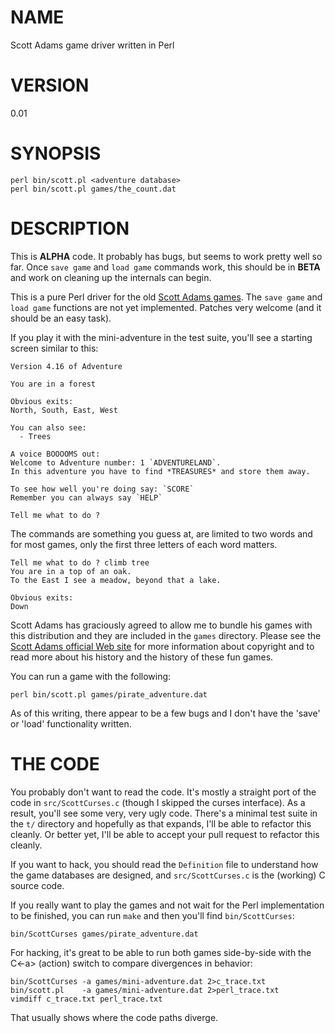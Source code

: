 # NAME

Scott Adams game driver written in Perl

# VERSION

0.01

# SYNOPSIS

    perl bin/scott.pl <adventure database>
    perl bin/scott.pl games/the_count.dat

# DESCRIPTION

This is __ALPHA__ code. It probably has bugs, but seems to work pretty well so
far. Once `save game` and `load game` commands work, this should be in
__BETA__ and work on cleaning up the internals can begin.

This is a pure Perl driver for the old [Scott Adams games](http://en.wikipedia.org/wiki/Scott_Adams_\(game_designer\)).
The `save game` and `load game` functions are not yet implemented. Patches
very welcome (and it should be an easy task).

If you play it with the mini-adventure in the test suite, you'll see a
starting screen similar to this:

    Version 4.16 of Adventure

    You are in a forest

    Obvious exits:
    North, South, East, West

    You can also see:
      - Trees

    A voice BOOOOMS out:
    Welcome to Adventure number: 1 `ADVENTURELAND`.
    In this adventure you have to find *TREASURES* and store them away.

    To see how well you're doing say: `SCORE`
    Remember you can always say `HELP`

    Tell me what to do ?

The commands are something you guess at, are limited to two words and for most
games, only the first three letters of each word matters.

    Tell me what to do ? climb tree
    You are in a top of an oak.
    To the East I see a meadow, beyond that a lake.

    Obvious exits:
    Down

Scott Adams has graciously agreed to allow me to bundle his games with this
distribution and they are included in the `games` directory. Please see the
[Scott Adams official Web site](http://www.msadams.com/) for more information
about copyright and to read more about his history and the history of these
fun games.
    
You can run a game with the following:

    perl bin/scott.pl games/pirate_adventure.dat

As of this writing, there appear to be a few bugs and I don't have the 'save'
or 'load' functionality written.

# THE CODE

You probably don't want to read the code. It's mostly a straight port of the
code in `src/ScottCurses.c` (though I skipped the curses interface). As a
result, you'll see some very, very ugly code. There's a minimal test suite in
the `t/` directory and hopefully as that expands, I'll be able to refactor
this cleanly. Or better yet, I'll be able to accept your pull request to
refactor this cleanly.

If you want to hack, you should read the `Definition` file to understand how
the game databases are designed, and `src/ScottCurses.c` is the (working) C
source code.

If you really want to play the games and not wait for the Perl implementation
to be finished, you can run `make` and then you'll find `bin/ScottCurses`:

    bin/ScottCurses games/pirate_adventure.dat

For hacking, it's great to be able to run both games side-by-side with the
C<-a> (action) switch to compare divergences in behavior:

    bin/ScottCurses -a games/mini-adventure.dat 2>c_trace.txt
    bin/scott.pl    -a games/mini-adventure.dat 2>perl_trace.txt
    vimdiff c_trace.txt perl_trace.txt

That usually shows where the code paths diverge.

